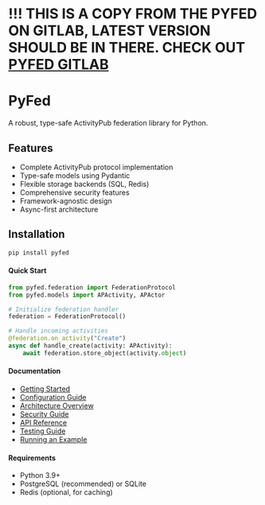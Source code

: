# !!! THIS IS A COPY FROM THE PYFED ON GITLAB, LATEST VERSION SHOULD BE IN THERE. CHECK OUT [PYFED GITLAB](https://dev.funkwhale.audio/funkwhale/pyfed)

# PyFed

A robust, type-safe ActivityPub federation library for Python.

## Features

- Complete ActivityPub protocol implementation
- Type-safe models using Pydantic
- Flexible storage backends (SQL, Redis)
- Comprehensive security features
- Framework-agnostic design
- Async-first architecture

## Installation

```bash
pip install pyfed
```

#### Quick Start
```python
from pyfed.federation import FederationProtocol
from pyfed.models import APActivity, APActor

# Initialize federation handler
federation = FederationProtocol()

# Handle incoming activities
@federation.on_activity("Create")
async def handle_create(activity: APActivity):
    await federation.store_object(activity.object)
```

#### Documentation
- [Getting Started](docs/getting-started.md)
- [Configuration Guide](docs/configuration.md)
- [Architecture Overview](docs/architecture.md)
- [Security Guide](docs/security.md)
- [API Reference](docs/api/)
- [Testing Guide](tests/README.md)
- [Running an Example](examples/README.md)

#### Requirements
- Python 3.9+
- PostgreSQL (recommended) or SQLite
- Redis (optional, for caching)